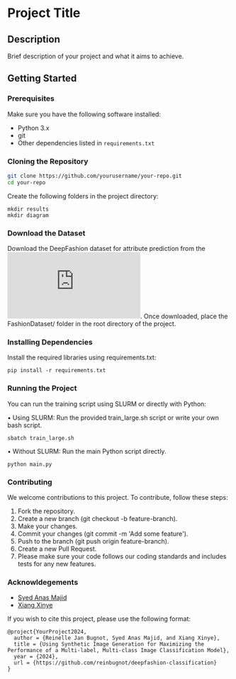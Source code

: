 # Project Title

## Description

Brief description of your project and what it aims to achieve.

## Getting Started

### Prerequisites

Make sure you have the following software installed:
- Python 3.x
- git
- Other dependencies listed in `requirements.txt`

### Cloning the Repository

```bash
git clone https://github.com/yourusername/your-repo.git
cd your-repo
```

Create the following folders in the project directory:
```
mkdir results
mkdir diagram
```

### Download the Dataset
Download the DeepFashion dataset for attribute prediction from the ![official website](https://mmlab.ie.cuhk.edu.hk/projects/DeepFashion/AttributePrediction.html). Once downloaded, place the FashionDataset/ folder in the root directory of the project.

### Installing Dependencies

Install the required libraries using requirements.txt:
```
pip install -r requirements.txt
```

### Running the Project

You can run the training script using SLURM or directly with Python:

• Using SLURM:
Run the provided train_large.sh script or write your own bash script.
```
sbatch train_large.sh
```

• Without SLURM:
Run the main Python script directly.
```
python main.py
```

### Contributing

We welcome contributions to this project. To contribute, follow these steps:

1. Fork the repository.
2. Create a new branch (git checkout -b feature-branch).
3. Make your changes.
4. Commit your changes (git commit -m 'Add some feature').
5. Push to the branch (git push origin feature-branch).
6. Create a new Pull Request.
7. Please make sure your code follows our coding standards and includes tests for any new features.

### Acknowldegements

- [Syed Anas Majid](https://github.com/modestscriptor)
- [Xiang Xinye](https://github.com/Sherlock-Watson)

If you wish to cite this project, please use the following format:

```plaintext
@project{YourProject2024,
  author = {Reinelle Jan Bugnot, Syed Anas Majid, and Xiang Xinye},
  title = {Using Synthetic Image Generation for Maximizing the Performance of a Multi-label, Multi-class Image Classification Model},
  year = {2024},
  url = {https://github.com/reinbugnot/deepfashion-classification}
}
```



